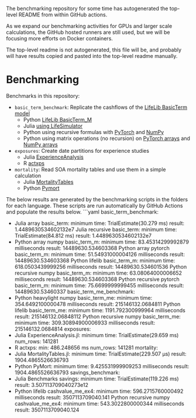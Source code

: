 The benchmarking repository for some time has autogenerated the top-level README from within GitHub actions.

As we expand our benchmarking activities for GPUs and larger scale calculations, the GitHub hosted runners are still used, but we will be focusing more efforts on Docker containers.

The top-level readme is not autogenerated, this file will be, and probably will have results copied and pasted into the top-level readme manually.

# Benchmarking

Benchmarks in this repository:

* `basic_term_benchmark`: Replicate the cashflows of the [LifeLib BasicTerm model](https://github.com/lifelib-dev/lifelib/tree/main/lifelib/libraries/basiclife/BasicTerm_M)
    * Python [LifeLib BasicTerm_M](https://github.com/lifelib-dev/lifelib/tree/main/lifelib/libraries/basiclife/BasicTerm_M)
    * Julia [using LifeSimulator](https://github.com/JuliaActuary/LifeSimulator.jl)
    * Python using recursive formulas with [PyTorch](https://github.com/actuarialopensource/benchmarks/blob/main/Python/basicterm_recursive_pytorch.py) and [NumPy](https://github.com/actuarialopensource/benchmarks/blob/main/Python/basicterm_recursive_numpy.py)
    * Python using matrix operations (no recursion) on [PyTorch arrays](https://github.com/actuarialopensource/benchmarks/blob/main/Python/basicterm_array_pytorch.py) and [NumPy arrays](https://github.com/actuarialopensource/benchmarks/blob/main/Python/basicterm_array_numpy.py)
* `exposures`: Create date partitions for experience studies
    * Julia [ExperienceAnalysis](https://github.com/JuliaActuary/ExperienceAnalysis.jl)
    * R [actxps](https://github.com/mattheaphy/actxps)
* `mortality`: Read SOA mortality tables and use them in a simple calculation
    * Julia [MortalityTables](https://github.com/JuliaActuary/MortalityTables.jl)
    * Python [Pymort](https://github.com/actuarialopensource/pymort)

The below results are generated by the benchmarking scripts in the folders for each language. These scripts are run automatically by GitHub Actions and populate the results below. ```yaml 
basic_term_benchmark:
- Julia array basic_term:
    minimum time: TrialEstimate(30.279 ms)
    result: 1.4489630534602132e7
  Julia recursive basic_term:
    minimum time: TrialEstimate(84.812 ms)
    result: 1.4489630534602132e7
- Python array numpy basic_term_m:
    minimum time: 83.45314299992879 milliseconds
    result: 14489630.534603368
  Python array pytorch basic_term_m:
    minimum time: 51.54931000004126 milliseconds
    result: 14489630.534603368
  Python lifelib basic_term_m:
    minimum time: 618.0503439999256 milliseconds
    result: 14489630.534601536
  Python recursive numpy basic_term_m:
    minimum time: 63.08064000006652 milliseconds
    result: 14489630.534603368
  Python recursive pytorch basic_term_m:
    minimum time: 75.6699999999455 milliseconds
    result: 14489630.53460337
basic_term_me_benchmark:
- Python heavylight numpy basic_term_me:
    minimum time: 354.6492100000478 milliseconds
    result: 215146132.0684811
  Python lifelib basic_term_me:
    minimum time: 1191.792300999964 milliseconds
    result: 215146132.06848112
  Python recursive numpy basic_term_me:
    minimum time: 309.30894900006933 milliseconds
    result: 215146132.0684814
exposures:
- Julia ExperienceAnalysis.jl:
    minimum time: TrialEstimate(29.659 ms)
    num_rows: 141281
- R actxps:
    min: 486.248656 ms
    num_rows: 141281
mortality:
- Julia MortalityTables.jl:
    minimum time: TrialEstimate(229.507 μs)
    result: 1904.4865526636793
- Python PyMort:
    minimum time: 9.425531999909253 milliseconds
    result: 1904.4865526636793
savings_benchmark:
- Julia Benchmarks savings:
    minimum time: TrialEstimate(119.226 ms)
    result: 3.507113709040273e12
- Python lifelib cashvalue_me_ex4:
    minimum time: 596.2715760000492 milliseconds
    result: 3507113709040.141
  Python recursive numpy cashvalue_me_ex4:
    minimum time: 543.3022800000344 milliseconds
    result: 3507113709040.124
```
